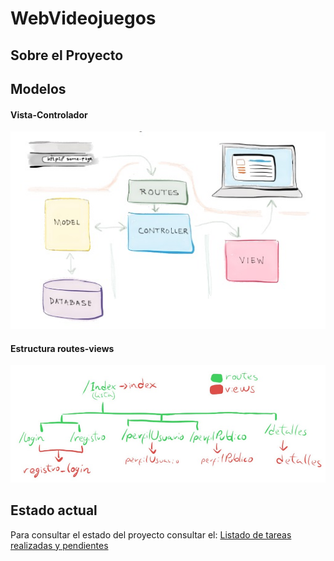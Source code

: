 # WebVideojuegos

## Sobre el Proyecto


## Modelos
#### Vista-Controlador
 ![Modelo Vista-Controlador](https://github.com/UNIZAR-30226-2017-05/WebVideojuegos/blob/master/otros/img/m-v-controlador.jpg?raw=true)

#### Estructura routes-views
 ![Routes-Views](https://github.com/UNIZAR-30226-2017-05/WebVideojuegos/blob/master/otros/img/route-view.jpg?raw=true)

## Estado actual
Para consultar el estado del proyecto consultar el:
[Listado de tareas realizadas y pendientes](https://github.com/UNIZAR-30226-2017-05/WebVideojuegos/blob/master/web/TODO.md)
